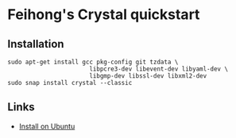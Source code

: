# Feihong's Crystal quickstart

## Installation

    sudo apt-get install gcc pkg-config git tzdata \
                           libpcre3-dev libevent-dev libyaml-dev \
                           libgmp-dev libssl-dev libxml2-dev
    sudo snap install crystal --classic

## Links

- [Install on Ubuntu](https://crystal-lang.org/install/on_ubuntu/)
